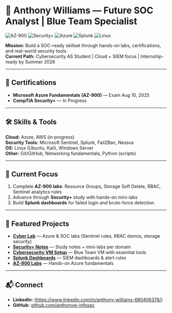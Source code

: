 # 🔐 Anthony Williams — Future SOC Analyst | Blue Team Specialist  

![AZ-900](https://img.shields.io/badge/AZ--900-Exam%20Aug%2010%202025-blue?logo=microsoft-azure&logoColor=white) ![Security+](https://img.shields.io/badge/Security%2B-In%20Progress-red?logo=compTIA&logoColor=white) ![Azure](https://img.shields.io/badge/Cloud-Azure-blue?logo=microsoft-azure&logoColor=white) ![Splunk](https://img.shields.io/badge/SIEM-Splunk-black?logo=splunk&logoColor=white) ![Linux](https://img.shields.io/badge/OS-Linux-yellow?logo=linux&logoColor=black)  

**Mission:** Build a SOC-ready skillset through hands-on labs, certifications, and real-world security tools.  
**Current Path:** Cybersecurity AS Student | Cloud + SIEM focus | Internship-ready by Summer 2026  

---

## 📜 Certifications
- **Microsoft Azure Fundamentals (AZ-900)** — Exam Aug 10, 2025  
- **CompTIA Security+** — In Progress  

---

## 🛠 Skills & Tools
**Cloud:** Azure, AWS (in progress)  
**Security Tools:** Microsoft Sentinel, Splunk, Fail2Ban, Nessus  
**OS:** Linux (Ubuntu, Kali), Windows Server  
**Other:** Git/GitHub, Networking fundamentals, Python (scripts)  

---

## 🚀 Current Focus
1. Complete **AZ-900 labs**: Resource Groups, Storage Soft Delete, RBAC, Sentinel analytics rules  
2. Advance through **Security+** study with hands-on mini-labs  
3. Build **Splunk dashboards** for failed login and brute-force detection  

---

## 📂 Featured Projects
- [**Cyber Lab**](https://github.com/anthonyw-infosec/cyber-lab) — Azure & SOC labs (Sentinel rules, RBAC demos, storage security)  
- [**Security+ Notes**](https://github.com/anthonyw-infosec/securityplus-notes) — Study notes + mini-labs per domain  
- [**Cybersecurity VM Setup**](https://github.com/anthonyw-infosec/cybersecurity-vm-setup) — Blue Team VM with essential tools  
- [**Splunk Dashboards**](https://github.com/anthonyw-infosec/splunk-dashboards) — SIEM dashboards & alert rules  
- [**AZ-900 Labs**](https://github.com/anthonyw-infosec/az-900-labs) — Hands-on Azure fundamentals  

---

## 📬 Connect
- **LinkedIn:** [https://www.linkedin.com/in/anthony-williams-680406378/)  
- **GitHub:** [github.com/anthonyw-infosec](https://github.com/anthonyw-infosec)  
